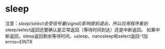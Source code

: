 # sleep
注意：*sleep/select会受信号量(signal)影响提前退出，所以应用程序看到*sleep/select返回还要确认是正常返回（等待时间到达）还是中断返回。
如果中断返回，sleep返回剩余等待时间，usleep、nanosleep和select返回-1加errno=EINTR